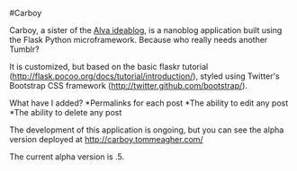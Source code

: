 #Carboy

Carboy, a sister of the <a href="https://github.com/tommeagher/alva">Alva ideablog</a>, is a nanoblog application built using the Flask Python microframework. Because who really needs another Tumblr?

It is customized, but based on the basic flaskr tutorial (http://flask.pocoo.org/docs/tutorial/introduction/), styled using Twitter's Bootstrap CSS framework (http://twitter.github.com/bootstrap/).

What have I added?
*Permalinks for each post
*The ability to edit any post
*The ability to delete any post

The development of this application is ongoing, but you can see the alpha version deployed at http://carboy.tommeagher.com/

The current alpha version is .5.

